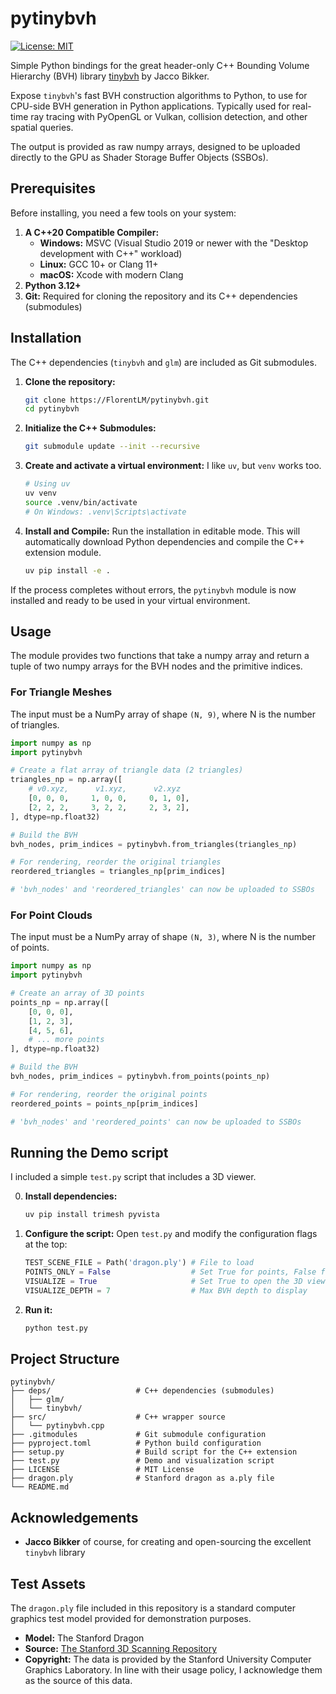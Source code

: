 # pytinybvh

[![License: MIT](https://img.shields.io/badge/License-MIT-yellow.svg)](https://opensource.org/licenses/MIT)

Simple Python bindings for the great header-only C++ Bounding Volume Hierarchy (BVH) library [tinybvh](https://github.com/jbikker/tinybvh) by Jacco Bikker.

Expose `tinybvh`'s fast BVH construction algorithms to Python, to use for CPU-side BVH generation in Python applications.
Typically used for real-time ray tracing with PyOpenGL or Vulkan, collision detection, and other spatial queries.

The output is provided as raw numpy arrays, designed to be uploaded directly to the GPU as Shader Storage Buffer Objects (SSBOs).

## Prerequisites

Before installing, you need a few tools on your system:

1.  **A C++20 Compatible Compiler:**
    -   **Windows:** MSVC (Visual Studio 2019 or newer with the "Desktop development with C++" workload)
    -   **Linux:** GCC 10+ or Clang 11+
    -   **macOS:** Xcode with modern Clang
2.  **Python 3.12+**
3.  **Git:** Required for cloning the repository and its C++ dependencies (submodules)

## Installation

The C++ dependencies (`tinybvh` and `glm`) are included as Git submodules.

1.  **Clone the repository:**
    ```bash
    git clone https://FlorentLM/pytinybvh.git
    cd pytinybvh
    ```

2.  **Initialize the C++ Submodules:**
    ```bash
    git submodule update --init --recursive
    ```

3.  **Create and activate a virtual environment:**
    I like `uv`, but `venv` works too.
    ```bash
    # Using uv
    uv venv
    source .venv/bin/activate
    # On Windows: .venv\Scripts\activate
    ```

4.  **Install and Compile:**
    Run the installation in editable mode. This will automatically download Python dependencies and compile the C++ extension module.
    ```bash
    uv pip install -e .
    ```

If the process completes without errors, the `pytinybvh` module is now installed and ready to be used in your virtual environment.

## Usage

The module provides two functions that take a numpy array and return a tuple of two numpy arrays for the BVH nodes and the primitive indices.

### For Triangle Meshes

The input must be a NumPy array of shape `(N, 9)`, where N is the number of triangles.

```python
import numpy as np
import pytinybvh

# Create a flat array of triangle data (2 triangles)
triangles_np = np.array([
    # v0.xyz,      v1.xyz,      v2.xyz
    [0, 0, 0,     1, 0, 0,     0, 1, 0],
    [2, 2, 2,     3, 2, 2,     2, 3, 2],
], dtype=np.float32)

# Build the BVH
bvh_nodes, prim_indices = pytinybvh.from_triangles(triangles_np)

# For rendering, reorder the original triangles
reordered_triangles = triangles_np[prim_indices]

# 'bvh_nodes' and 'reordered_triangles' can now be uploaded to SSBOs
```

### For Point Clouds

The input must be a NumPy array of shape `(N, 3)`, where N is the number of points.

```python
import numpy as np
import pytinybvh

# Create an array of 3D points
points_np = np.array([
    [0, 0, 0],
    [1, 2, 3],
    [4, 5, 6],
    # ... more points
], dtype=np.float32)

# Build the BVH
bvh_nodes, prim_indices = pytinybvh.from_points(points_np)

# For rendering, reorder the original points
reordered_points = points_np[prim_indices]

# 'bvh_nodes' and 'reordered_points' can now be uploaded to SSBOs
```

## Running the Demo script

I included a simple `test.py` script that includes a 3D viewer.

0. **Install dependencies:**
    ```bash
    uv pip install trimesh pyvista
    ```
   
1.  **Configure the script:**
    Open `test.py` and modify the configuration flags at the top:
    ```python
    TEST_SCENE_FILE = Path('dragon.ply') # File to load
    POINTS_ONLY = False                  # Set True for points, False for triangles
    VISUALIZE = True                     # Set True to open the 3D viewer (needs pyvista)
    VISUALIZE_DEPTH = 7                  # Max BVH depth to display
    ```

2.  **Run it:**
    ```bash
    python test.py
    ```

## Project Structure

```
pytinybvh/
├── deps/                   # C++ dependencies (submodules)
│   ├── glm/
│   └── tinybvh/
├── src/                    # C++ wrapper source
│   └── pytinybvh.cpp
├── .gitmodules             # Git submodule configuration
├── pyproject.toml          # Python build configuration
├── setup.py                # Build script for the C++ extension
├── test.py                 # Demo and visualization script
├── LICENSE                 # MIT License
├── dragon.ply              # Stanford dragon as a.ply file
└── README.md
```

## Acknowledgements

-   **Jacco Bikker** of course, for creating and open-sourcing the excellent `tinybvh` library

## Test Assets

The `dragon.ply` file included in this repository is a standard computer graphics test model provided for demonstration purposes.

-   **Model:** The Stanford Dragon
-   **Source:** [The Stanford 3D Scanning Repository](http://graphics.stanford.edu/data/3dscanrep/)
-   **Copyright:** The data is provided by the Stanford University Computer Graphics Laboratory. In line with their usage policy, I acknowledge them as the source of this data.